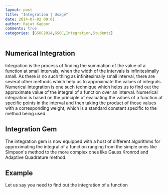 ```yaml
---
layout: post
title: "Integration | Usage"
date: 2014-07-02 00:01
author: Rajat Kapoor
comments: true
categories: [GSOC2014,GSOC,Integration,Students]
---
```

Numerical Integration
---------------------
Integration is the process of finding the summation of the value of a function at small intervals, when the width of the intervals is infinitesimally small. 
As there is no such thing as infinitesimally small interval, there are several other methods which help us to approximate the values of integrals. Numerical integration is one such technique which helps us to find out the approximate value of the integral of a function over an interval.
Numerical integration is based on the principle of evaluating the values of a function at specific points in the interval and then taking the product of those values with a corresponding weight, which is a standard constant specific to the method being used.

Integration Gem
---------------
The integration gem is now equipped with a host of different algorithms for approximating the integral of a function ranging from the simple ones like Simpson's method to the more complex ones like Gauss Kronrod and Adaptive Quadrature method. 

Example
-------
Let us say you need to find out the integration of a function


